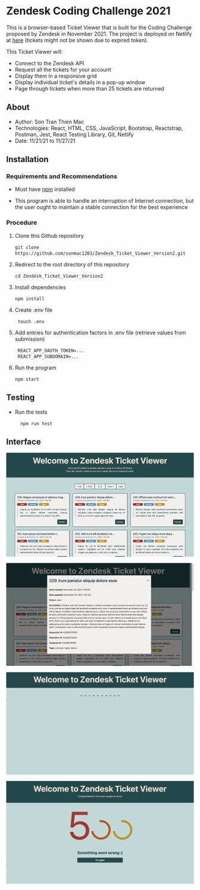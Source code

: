 # Zendesk Coding Challenge 2021

This is a browser-based Ticket Viewer that is built for the Coding Challenge proposed by Zendesk in November 2021.
The project is deployed on Netlify at [here](https://sonmac-ticketsviewer.netlify.app/) (tickets might not be shown due to expired token).

This Ticket Viewer will:

- Connect to the Zendesk API
- Request all the tickets for your account
- Display them in a responsive grid
- Display individual ticket's details in a pop-up window
- Page through tickets when more than 25 tickets are returned

## About

- Author: Son Tran Thien Mac
- Technologies: React, HTML, CSS, JavaScript, Bootstrap, Reactstrap, Postman, Jest, React Testing Library, Git, Netlify
- Date: 11/21/21 to 11/27/21

## Installation

### Requirements and Recommendations

- Must have [npm](https://docs.npmjs.com/downloading-and-installing-node-js-and-npm) installed

- This program is able to handle an interruption of Internet connection, but the user ought to maintain a stable connection for the best experience

### Procedure

1.  Clone this Github repository

        git clone https://github.com/sonmac1203/Zendesk_Ticket_Viewer_Version2.git

2.  Redirect to the root directory of this repository
  
        cd Zendesk_Ticket_Viewer_Version2

3.  Install dependencies

        npm install

4. Create .env file

        touch .env

5. Add entries for authentication factors in .env file (retrieve values from submission)

        REACT_APP_OAUTH_TOKEN=...
        REACT_APP_SUBDOMAIN=...

6.  Run the program

        npm start

## Testing

- Run the tests

        npm run test


## Interface

![Main display](/images/main_display.png)

![Pop-up ticket details](/images/pop-up_details.png)

![Loading dots](/images/loading_dots.png)

![Error page](/images/error_display.png)


